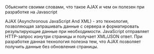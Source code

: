 Обьясните своими словами, что такое AJAX и чем он полезен при разработке на Javascript

AJAX (Asynchronous JavaScript And XML) - это технология, позволяющая запрашивать данные с сервера и форматировать результирующие данные при необходимости.
JavaScript отправляет HTTP-запрос изнутри страницы и получает XML/JSON ответ.
При разработке данная технология полезна тем, что AJAX позволяет получить данные без обновления страницы.